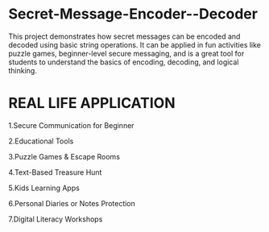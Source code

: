 # Secret-Message-Encoder--Decoder
This project demonstrates how secret messages can be encoded and decoded using basic string operations. It can be applied in fun activities like puzzle games, beginner-level secure messaging, and is a great tool for students to understand the basics of encoding, decoding, and logical thinking.

# REAL LIFE APPLICATION

1.Secure Communication for Beginner

2.Educational Tools

3.Puzzle Games & Escape Rooms

4.Text-Based Treasure Hunt

5.Kids Learning Apps

6.Personal Diaries or Notes Protection

7.Digital Literacy Workshops


